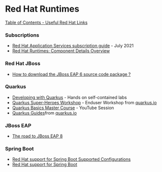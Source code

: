 # Red Hat Runtimes

[Table of Contents - Useful Red Hat Links](https://github.com/pslucas0212/UsefulRedHatLinks)

### Subscriptions
- [Red Hat Application Services subscription guide](https://www.redhat.com/en/resources/application-services-subscription-guide-detail) - July 2021
- [Red Hat Runtimes: Component Details Overview](https://access.redhat.com/articles/3348731)

### Red Hat JBoss
- [How to download the JBoss EAP 6 source code package ?](https://access.redhat.com/solutions/1395353)

### Quarkus
- [Developing with Quarkus](https://developers.redhat.com/courses/quarkus) - Hands on self-contained labs
- [Quarkus Super-Heroes Workshop](https://quarkus.io/quarkus-workshops/super-heroes/) - Enduser Workshop from [quarkus.io](https://quarkus.io/)
- [Quarkus Basics Master Course](https://www.redhat.com/en/about/videos/quarkus-basics-master-course) - YouTube Session
- [Quarkus Guides](https://quarkus.io/guides/)from [quarkus.io](https://quarkus.io/)

### JBoss EAP
- [The road to JBoss EAP 8](https://developers.redhat.com/articles/2022/06/24/road-jboss-eap-8?sc_cid=7013a00000317qdAAA#)

### Spring Boot
- [Red Hat support for Spring Boot Supported Configurations](https://access.redhat.com/articles/3349341)
- [Red Hat support for Spring Boot](https://access.redhat.com/products/spring-boot)
